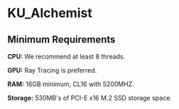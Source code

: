 # KU_Alchemist

## Minimum Requirements
**CPU:** We recommend at least 8 threads. 

**GPU:** Ray Tracing is preferred.

**RAM:** 16GB minimum, CL16 with 5200MHZ.

**Storage:** 530MB's of PCI-E x16 M.2 SSD storage space.
